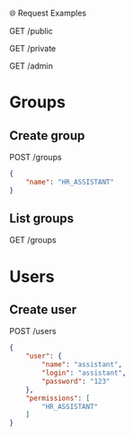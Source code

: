 🌐 Request Examples

GET /public

GET /private

GET /admin

# Groups

## Create group
POST /groups
```JSON
{
	"name": "HR_ASSISTANT"
}
```

## List groups
GET /groups


# Users

## Create user
POST /users
```JSON
{
	"user": {
		"name": "assistant",
		"login": "assistant",
		"password": "123"
	},
	"permissions": [
		"HR_ASSISTANT"
	]
}
```

